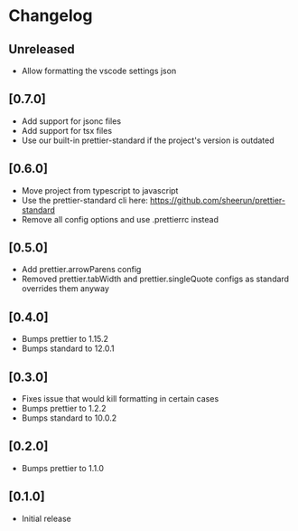 # Changelog

## Unreleased

- Allow formatting the vscode settings json

## [0.7.0]

- Add support for jsonc files
- Add support for tsx files
- Use our built-in prettier-standard if the project's version is outdated

## [0.6.0]

- Move project from typescript to javascript
- Use the prettier-standard cli here: https://github.com/sheerun/prettier-standard
- Remove all config options and use .prettierrc instead

## [0.5.0]

- Add prettier.arrowParens config
- Removed prettier.tabWidth and prettier.singleQuote configs as standard overrides them anyway

## [0.4.0]

- Bumps prettier to 1.15.2
- Bumps standard to 12.0.1

## [0.3.0]

- Fixes issue that would kill formatting in certain cases
- Bumps prettier to 1.2.2
- Bumps standard to 10.0.2

## [0.2.0]

- Bumps prettier to 1.1.0

## [0.1.0]

- Initial release
